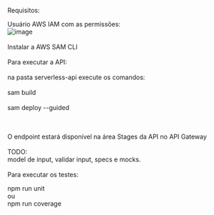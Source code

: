 Requisitos:

Usuário AWS IAM com as permissões:
<br>
![image](https://github.com/user-attachments/assets/7a296792-2b30-477e-98de-48d3b045c950)
<br>
<br>
Instalar a AWS SAM CLI
<br>
<br>
Para executar a API:
<br>
<br>
na pasta serverless-api execute os comandos:
<br>
<br>
sam build
<br>
<br>
sam deploy --guided

<br>
<br>
O endpoint estará disponível na área Stages da API no API Gateway
<br>
<br>
TODO:
<br>
model de input, validar input, specs e mocks.

<br>
<br>
Para executar os testes:

npm run unit
<br>
ou
<br>
npm run coverage
